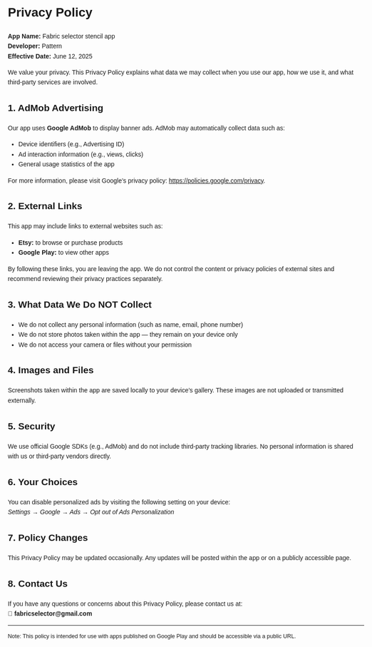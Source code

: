 

<!DOCTYPE html>
<html lang="en">
<head>
  <meta charset="UTF-8" />
  <meta name="viewport" content="width=device-width, initial-scale=1.0"/>
  <title>Privacy Policy</title>
</head>
<body style="font-family: Arial, sans-serif; line-height: 1.6; max-width: 800px; margin: 0 auto; padding: 20px;">
  <h1>Privacy Policy</h1>
  <p><strong>App Name:</strong> Fabric selector stencil app<br>
     <strong>Developer:</strong> Pattern<br>
     <strong>Effective Date:</strong> June 12, 2025</p>

  <p>We value your privacy. This Privacy Policy explains what data we may collect when you use our app, how we use it, and what third-party services are involved.</p>

  <h2>1. AdMob Advertising</h2>
  <p>Our app uses <strong>Google AdMob</strong> to display banner ads. AdMob may automatically collect data such as:</p>
  <ul>
    <li>Device identifiers (e.g., Advertising ID)</li>
    <li>Ad interaction information (e.g., views, clicks)</li>
    <li>General usage statistics of the app</li>
  </ul>
  <p>For more information, please visit Google’s privacy policy: 
    <a href="https://policies.google.com/privacy" target="_blank" rel="noopener noreferrer">https://policies.google.com/privacy</a>.
  </p>

  <h2>2. External Links</h2>
  <p>This app may include links to external websites such as:</p>
  <ul>
    <li><strong>Etsy:</strong> to browse or purchase products</li>
    <li><strong>Google Play:</strong> to view other apps</li>
  </ul>
  <p>By following these links, you are leaving the app. We do not control the content or privacy policies of external sites and recommend reviewing their privacy practices separately.</p>

  <h2>3. What Data We Do NOT Collect</h2>
  <ul>
    <li>We do not collect any personal information (such as name, email, phone number)</li>
    <li>We do not store photos taken within the app — they remain on your device only</li>
    <li>We do not access your camera or files without your permission</li>
  </ul>

  <h2>4. Images and Files</h2>
  <p>Screenshots taken within the app are saved locally to your device’s gallery. These images are not uploaded or transmitted externally.</p>

  <h2>5. Security</h2>
  <p>We use official Google SDKs (e.g., AdMob) and do not include third-party tracking libraries. No personal information is shared with us or third-party vendors directly.</p>

  <h2>6. Your Choices</h2>
  <p>You can disable personalized ads by visiting the following setting on your device:<br>
     <em>Settings → Google → Ads → Opt out of Ads Personalization</em></p>

  <h2>7. Policy Changes</h2>
  <p>This Privacy Policy may be updated occasionally. Any updates will be posted within the app or on a publicly accessible page.</p>

  <h2>8. Contact Us</h2>
  <p>If you have any questions or concerns about this Privacy Policy, please contact us at:<br>
     📧 <strong>fabricselector@gmail.com
</strong> <!-- Replace with your real contact email --></p>

  <hr>
  <p style="font-size: 0.9em;">Note: This policy is intended for use with apps published on Google Play and should be accessible via a public URL.</p>
</body>
</html>
